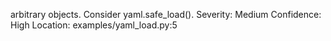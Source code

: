 arbitrary objects. Consider yaml.safe\_load(). Severity: Medium
Confidence: High Location: examples/yaml\_load.py:5
